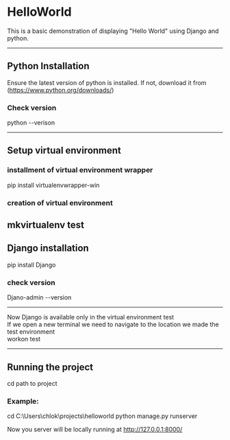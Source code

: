 # HelloWorld
This is a basic demonstration of displaying "Hello World" using Django and python. 

---

## Python Installation 
Ensure the latest version of python is installed.
If not, download it from (https://www.python.org/downloads/)
### Check version 
python --verison 

---

## Setup virtual environment 
### installment of virtual environment wrapper 
pip install virtualenvwrapper-win  
### creation of virtual environment 
mkvirtualenv test 
---

## Django installation 
pip install Django 
### check version 
Djano-admin --version 

---

Now Django is available only in the virtual environment test <br/>
If we open a new terminal we need to navigate to the location we made the test environment <br/>
workon test 

---

## Running the project 
cd path to project 
### Example:
cd C:\Users\chlok\projects\helloworld
python manage.py runserver 

Now you server will be locally running at http://127.0.0.1:8000/



